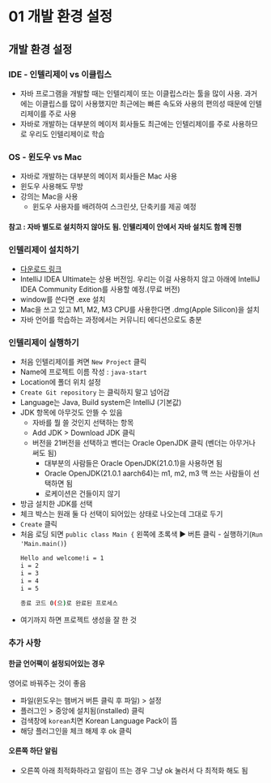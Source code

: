 # 01 개발 환경 설정
## 개발 환경 설정
### IDE - 인텔리제이 vs 이클립스
- 자바 프로그램을 개발할 때는 인텔리제이 또는 이클립스라는 툴을 많이 사용. 과거에는 이클립스를 많이 사용했지만 최근에는 빠른 속도와 사용의 편의성 때문에 인텔리제이를 주로 사용
- 자바로 개발하는 대부분의 메이저 회사들도 최근에는 인텔리제이를 주로 사용하므로 우리도 인텔리제이로 학습
### OS - 윈도우 vs Mac
- 자바로 개발하는 대부분의 메이저 회사들은 Mac 사용
- 윈도우 사용해도 무방
- 강의는 Mac을 사용
    - 윈도우 사용자를 배려하여 스크린샷, 단축키를 제공 예정

#### 참고 : 자바 별도로 설치하지 않아도 됨. 인텔리제이 안에서 자바 설치도 함께 진행

### 인텔리제이 설치하기 
- [다운로드 링크](https://www.jetbrains.com/ko-kr/idea/download/?section=windows)
- IntelliJ IDEA Ultimate는 상용 버전임. 우리는 이걸 사용하지 않고 아래에 IntelliJ IDEA Community Edition를 사용할 예정.(무료 버전)
- window를 쓴다면 .exe 설치
- Mac을 쓰고 있고 M1, M2, M3 CPU를 사용한다면 .dmg(Apple Silicon)을 설치
- 자바 언어를 학습하는 과정에서는 커뮤니티 에디션으로도 충분

### 인텔리제이 실행하기
- 처음 인텔리제이를 켜면 `New Project` 클릭
- Name에 프로젝트 이름 작성 : `java-start`
- Location에 폴더 위치 설정
- `Create Git repository` 는 클릭하지 말고 넘어감
- Language는 Java, Build system은 IntelliJ (기본값)
- JDK 항목에 아무것도 안뜰 수 있음
    - 자바를 뭘 쓸 것인지 선택하는 항목
    - Add JDK > Download JDK 클릭
    - 버전을 21버전을 선택하고 벤더는 Oracle OpenJDK 클릭 (벤더는 아무거나 써도 됨)
        - 대부분의 사람들은 Oracle OpenJDK(21.0.1)을 사용하면 됨
        - Oracle OpenJDK(21.0.1 aarch64)는 m1, m2, m3 맥 쓰는 사람들이 선택하면 됨
        - 로케이션은 건들이지 않기
- 방금 설치한 JDK를 선택
- 체크 박스는 원래 둘 다 선택이 되어있는 상태로 나오는데 그대로 두기
- `Create` 클릭
- 처음 로딩 되면 `public class Main {` 왼쪽에 초록색 ▶️ 버튼 클릭 - 실행하기(`Run 'Main.main()`)
    ```bash
    Hello and welcome!i = 1
    i = 2
    i = 3
    i = 4
    i = 5

    종료 코드 0(으)로 완료된 프로세스
    ```
- 여기까지 하면 프로젝트 생성을 잘 한 것
 
 ### 추가 사항
 #### 한글 언어팩이 설정되어있는 경우
 영어로 바꿔주는 것이 좋음
 - 파일(윈도우는 햄버거 버튼 클릭 후 파일) > 설정
 - 플러그인 > 중앙에 설치됨(installed) 클릭
 - 검색창에 `korean`치면 Korean Language Pack이 뜸
 - 해당 플러그인을 체크 해제 후 ok 클릭
#### 오른쪽 하단 알림
- 오른쪽 아래 최적화하라고 알림이 뜨는 경우 그냥 ok 눌러서 다 최적화 해도 됨
